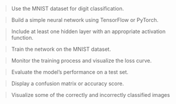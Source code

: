 >Use the MNIST dataset for digit classification.

>Build a simple neural network using TensorFlow or PyTorch.

>Include at least one hidden layer with an appropriate activation function.

>Train the network on the MNIST dataset.

>Monitor the training process and visualize the loss curve.

>Evaluate the model’s performance on a test set.

>Display a confusion matrix or accuracy score.

>Visualize some of the correctly and incorrectly classified images
